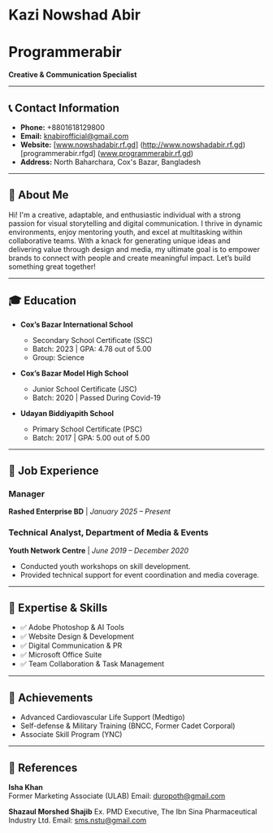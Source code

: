 # Kazi Nowshad Abir
# Programmerabir
**Creative & Communication Specialist**

---

## 📞 Contact Information
- **Phone:** +8801618129800
- **Email:** knabirofficial@gmail.com
- **Website:** [www.nowshadabir.rf.gd]
(http://www.nowshadabir.rf.gd)
[programmerabir.rfgd]
(www.programmerabir.rf.gd)
- **Address:** North Baharchara, Cox's Bazar, Bangladesh

---

## 👋 About Me
Hi! I'm a creative, adaptable, and enthusiastic individual with a strong passion for visual storytelling and digital communication. I thrive in dynamic environments, enjoy mentoring youth, and excel at multitasking within collaborative teams. With a knack for generating unique ideas and delivering value through design and media, my ultimate goal is to empower brands to connect with people and create meaningful impact. Let’s build something great together!

---

## 🎓 Education
- **Cox’s Bazar International School**
  - Secondary School Certificate (SSC)
  - Batch: 2023 | GPA: 4.78 out of 5.00
  - Group: Science

- **Cox’s Bazar Model High School**
  - Junior School Certificate (JSC)
  - Batch: 2020 | Passed During Covid-19

- **Udayan Biddiyapith School**
  - Primary School Certificate (PSC)
  - Batch: 2017 | GPA: 5.00 out of 5.00

---

## 💼 Job Experience

### Manager
**Rashed Enterprise BD** | *January 2025 – Present*  

### Technical Analyst, Department of Media & Events  
**Youth Network Centre** | *June 2019 – December 2020*  
- Conducted youth workshops on skill development.  
- Provided technical support for event coordination and media coverage.

---

## 🧠 Expertise & Skills
- ✅ Adobe Photoshop & AI Tools  
- ✅ Website Design & Development  
- ✅ Digital Communication & PR  
- ✅ Microsoft Office Suite  
- ✅ Team Collaboration & Task Management

---

## 🏅 Achievements
- Advanced Cardiovascular Life Support (Medtigo)  
- Self-defense & Military Training (BNCC, Former Cadet Corporal)  
- Associate Skill Program (YNC)

---

## 🧾 References

**Isha Khan**  
Former Marketing Associate (ULAB)
Email: duropoth@gmail.com

**Shazaul Morshed Shajib**
Ex. PMD Executive, The Ibn Sina Pharmaceutical Industry Ltd.
Email: sms.nstu@gmail.com
